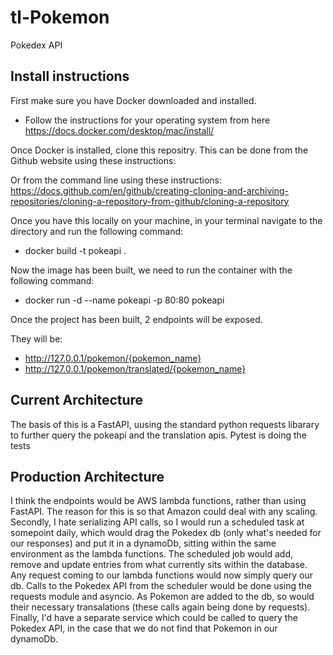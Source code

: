 # tl-Pokemon
Pokedex API

## Install instructions
First make sure you have Docker downloaded and installed.

* Follow the instructions for your operating system from here https://docs.docker.com/desktop/mac/install/

Once Docker is installed, clone this repositry.  This can be done from the Github website using these instructions: 

Or from the command line using these instructions: https://docs.github.com/en/github/creating-cloning-and-archiving-repositories/cloning-a-repository-from-github/cloning-a-repository

Once you have this locally on your machine, in your terminal navigate to the directory and run the following command:
* docker build -t pokeapi .

Now the image has been built, we need to run the container with the following command:
* docker run -d --name pokeapi -p 80:80 pokeapi

Once the project has been built, 2 endpoints will be exposed.

They will be:

* http://127.0.0.1/pokemon/{pokemon_name}
* http://127.0.0.1/pokemon/translated/{pokemon_name}

## Current Architecture
The basis of this is a FastAPI, uusing the standard python requests libarary to further query the pokeapi and the translation apis.  Pytest is doing the tests

## Production Architecture
I think the endpoints would be AWS lambda functions, rather than using FastAPI.  The reason for this is so that Amazon could deal with any scaling.  Secondly, I hate serializing API calls, so I would run a scheduled task at somepoint daily, which would drag the Pokedex db (only what's needed for our responses) and put it in a dynamoDb, sitting within the same environment as the lambda functions.  The scheduled job would add, remove and update entries from what currently sits within the database.  Any request coming to our lambda functions would now simply query our db.  Calls to the Pokedex API from the scheduler would be done using the requests module and asyncio.  As Pokemon are added to the db, so would their necessary transalations (these calls again being done by requests).  Finally, I'd have a separate service which could be called to query the Pokedex API, in the case that we do not find that Pokemon in our dynamoDb.

